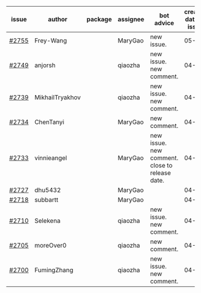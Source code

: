 | issue | author | package | assignee | bot advice | created date of issue | target release date | date from target |
| ------ | ------ | ------ | ------ | ------ | ------ | ------ | :-----: |
| [#2755](https://github.com/Azure/sdk-release-request/issues/2755) | Frey-Wang |  | MaryGao | new issue. | 05-05 | 05-12 |  |
| [#2749](https://github.com/Azure/sdk-release-request/issues/2749) | anjorsh |  | qiaozha | new issue. new comment. | 04-29 | 05-02 |  |
| [#2739](https://github.com/Azure/sdk-release-request/issues/2739) | MikhailTryakhov |  | qiaozha | new issue. new comment. | 04-25 | 05-02 |  |
| [#2734](https://github.com/Azure/sdk-release-request/issues/2734) | ChenTanyi |  | MaryGao | new comment. | 04-22 | 04-28 |  |
| [#2733](https://github.com/Azure/sdk-release-request/issues/2733) | vinnieangel |  | MaryGao | new issue. new comment. close to release date.  | 04-21 | 05-05 | 0 |
| [#2727](https://github.com/Azure/sdk-release-request/issues/2727) | dhu5432 |  | MaryGao |  | 04-21 | 05-02 |  |
| [#2718](https://github.com/Azure/sdk-release-request/issues/2718) | subbartt |  | MaryGao |  | 04-20 | 05-09 |  |
| [#2710](https://github.com/Azure/sdk-release-request/issues/2710) | Selekena |  | qiaozha | new issue. new comment. | 04-15 | 05-02 |  |
| [#2705](https://github.com/Azure/sdk-release-request/issues/2705) | moreOver0 |  | qiaozha | new comment. | 04-15 | 04-22 |  |
| [#2700](https://github.com/Azure/sdk-release-request/issues/2700) | FumingZhang |  | qiaozha | new issue. new comment. | 04-15 | 04-19 |  |
